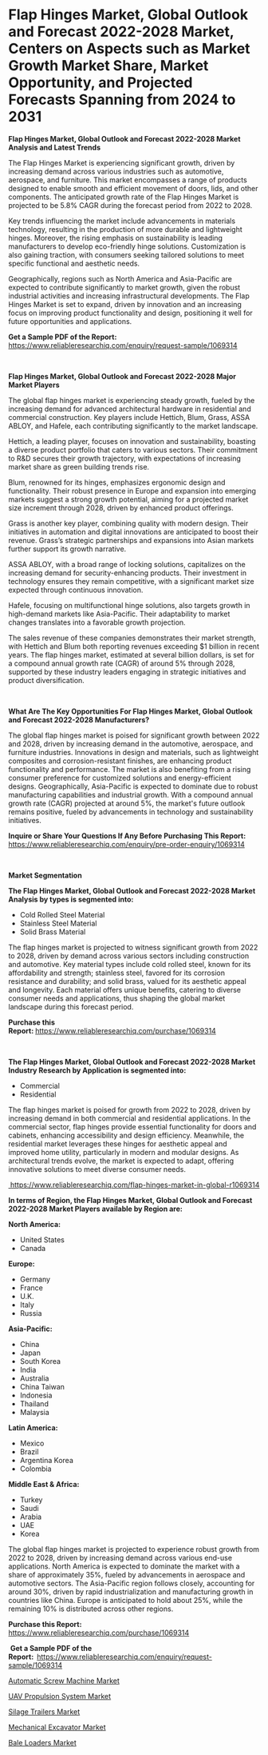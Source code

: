 <p><h1>Flap Hinges Market, Global Outlook and Forecast 2022-2028 Market, Centers on Aspects such as Market Growth Market Share, Market Opportunity, and Projected Forecasts Spanning from 2024 to 2031</h1></p><p><strong>Flap Hinges Market, Global Outlook and Forecast 2022-2028 Market Analysis and Latest Trends</strong></p>
<p><p>The Flap Hinges Market is experiencing significant growth, driven by increasing demand across various industries such as automotive, aerospace, and furniture. This market encompasses a range of products designed to enable smooth and efficient movement of doors, lids, and other components. The anticipated growth rate of the Flap Hinges Market is projected to be 5.8% CAGR during the forecast period from 2022 to 2028.</p><p>Key trends influencing the market include advancements in materials technology, resulting in the production of more durable and lightweight hinges. Moreover, the rising emphasis on sustainability is leading manufacturers to develop eco-friendly hinge solutions. Customization is also gaining traction, with consumers seeking tailored solutions to meet specific functional and aesthetic needs.</p><p>Geographically, regions such as North America and Asia-Pacific are expected to contribute significantly to market growth, given the robust industrial activities and increasing infrastructural developments. The Flap Hinges Market is set to expand, driven by innovation and an increasing focus on improving product functionality and design, positioning it well for future opportunities and applications.</p></p>
<p><strong>Get a Sample PDF of the Report:&nbsp;</strong> <a href="https://www.reliableresearchiq.com/enquiry/request-sample/1069314">https://www.reliableresearchiq.com/enquiry/request-sample/1069314</a></p>
<p>&nbsp;</p>
<p><strong>Flap Hinges Market, Global Outlook and Forecast 2022-2028 Major Market Players</strong></p>
<p><p>The global flap hinges market is experiencing steady growth, fueled by the increasing demand for advanced architectural hardware in residential and commercial construction. Key players include Hettich, Blum, Grass, ASSA ABLOY, and Hafele, each contributing significantly to the market landscape.</p><p>Hettich, a leading player, focuses on innovation and sustainability, boasting a diverse product portfolio that caters to various sectors. Their commitment to R&D secures their growth trajectory, with expectations of increasing market share as green building trends rise.</p><p>Blum, renowned for its hinges, emphasizes ergonomic design and functionality. Their robust presence in Europe and expansion into emerging markets suggest a strong growth potential, aiming for a projected market size increment through 2028, driven by enhanced product offerings.</p><p>Grass is another key player, combining quality with modern design. Their initiatives in automation and digital innovations are anticipated to boost their revenue. Grass’s strategic partnerships and expansions into Asian markets further support its growth narrative.</p><p>ASSA ABLOY, with a broad range of locking solutions, capitalizes on the increasing demand for security-enhancing products. Their investment in technology ensures they remain competitive, with a significant market size expected through continuous innovation.</p><p>Hafele, focusing on multifunctional hinge solutions, also targets growth in high-demand markets like Asia-Pacific. Their adaptability to market changes translates into a favorable growth projection.</p><p>The sales revenue of these companies demonstrates their market strength, with Hettich and Blum both reporting revenues exceeding $1 billion in recent years. The flap hinges market, estimated at several billion dollars, is set for a compound annual growth rate (CAGR) of around 5% through 2028, supported by these industry leaders engaging in strategic initiatives and product diversification.</p></p>
<p>&nbsp;</p>
<p><strong>What Are The Key Opportunities For Flap Hinges Market, Global Outlook and Forecast 2022-2028 Manufacturers?</strong></p>
<p><p>The global flap hinges market is poised for significant growth between 2022 and 2028, driven by increasing demand in the automotive, aerospace, and furniture industries. Innovations in design and materials, such as lightweight composites and corrosion-resistant finishes, are enhancing product functionality and performance. The market is also benefiting from a rising consumer preference for customized solutions and energy-efficient designs. Geographically, Asia-Pacific is expected to dominate due to robust manufacturing capabilities and industrial growth. With a compound annual growth rate (CAGR) projected at around 5%, the market's future outlook remains positive, fueled by advancements in technology and sustainability initiatives.</p></p>
<p><strong>Inquire or Share Your Questions If Any Before Purchasing This Report:</strong> <a href="https://www.reliableresearchiq.com/enquiry/pre-order-enquiry/1069314">https://www.reliableresearchiq.com/enquiry/pre-order-enquiry/1069314</a></p>
<p>&nbsp;</p>
<p><strong>Market Segmentation</strong></p>
<p><strong>The Flap Hinges Market, Global Outlook and Forecast 2022-2028 Market Analysis by types is segmented into:</strong></p>
<p><ul><li>Cold Rolled Steel Material</li><li>Stainless Steel Material</li><li>Solid Brass Material</li></ul></p>
<p><p>The flap hinges market is projected to witness significant growth from 2022 to 2028, driven by demand across various sectors including construction and automotive. Key material types include cold rolled steel, known for its affordability and strength; stainless steel, favored for its corrosion resistance and durability; and solid brass, valued for its aesthetic appeal and longevity. Each material offers unique benefits, catering to diverse consumer needs and applications, thus shaping the global market landscape during this forecast period.</p></p>
<p><strong>Purchase this Report:&nbsp;</strong><a href="https://www.reliableresearchiq.com/purchase/1069314">https://www.reliableresearchiq.com/purchase/1069314</a></p>
<p>&nbsp;</p>
<p><strong>The Flap Hinges Market, Global Outlook and Forecast 2022-2028 Market Industry Research by Application is segmented into:</strong></p>
<p><ul><li>Commercial</li><li>Residential</li></ul></p>
<p><p>The flap hinges market is poised for growth from 2022 to 2028, driven by increasing demand in both commercial and residential applications. In the commercial sector, flap hinges provide essential functionality for doors and cabinets, enhancing accessibility and design efficiency. Meanwhile, the residential market leverages these hinges for aesthetic appeal and improved home utility, particularly in modern and modular designs. As architectural trends evolve, the market is expected to adapt, offering innovative solutions to meet diverse consumer needs.</p></p>
<p><a href="https://www.reliableresearchiq.com/flap-hinges-market-in-global-r1069314">&nbsp;https://www.reliableresearchiq.com/flap-hinges-market-in-global-r1069314</a></p>
<p><strong>In terms of Region, the Flap Hinges Market, Global Outlook and Forecast 2022-2028 Market Players available by Region are:</strong></p>
<p>
    <p> <strong> North America: </strong>
        <ul>
            <li>United States</li>
            <li>Canada</li>
        </ul>
        </p> 
    <p> <strong> Europe: </strong>
        <ul>
            <li>Germany</li>
            <li>France</li>
            <li>U.K.</li>
            <li>Italy</li>
            <li>Russia</li>
        </ul>
        </p> 
    <p> <strong> Asia-Pacific: </strong>
        <ul>
            <li>China</li>
            <li>Japan</li>
            <li>South Korea</li>
            <li>India</li>
            <li>Australia</li>
            <li>China Taiwan</li>
            <li>Indonesia</li>
            <li>Thailand</li>
            <li>Malaysia</li>
        </ul>
        </p> 
    <p> <strong> Latin America: </strong>
        <ul>
            <li>Mexico</li>
            <li>Brazil</li>
            <li>Argentina Korea</li>
            <li>Colombia</li>
        </ul>
        </p> 
    <p> <strong> Middle East & Africa: </strong>
        <ul>
            <li>Turkey</li>
            <li>Saudi</li>
            <li>Arabia</li>
            <li>UAE</li>
            <li>Korea</li>
        </ul>
    </p>
    </p>
<p><p>The global flap hinges market is projected to experience robust growth from 2022 to 2028, driven by increasing demand across various end-use applications. North America is expected to dominate the market with a share of approximately 35%, fueled by advancements in aerospace and automotive sectors. The Asia-Pacific region follows closely, accounting for around 30%, driven by rapid industrialization and manufacturing growth in countries like China. Europe is anticipated to hold about 25%, while the remaining 10% is distributed across other regions.</p></p>
<p><strong>Purchase this Report: </strong><a href="https://www.reliableresearchiq.com/purchase/1069314">https://www.reliableresearchiq.com/purchase/1069314</a></p>
<p>&nbsp;<strong>Get a Sample PDF of the Report:&nbsp;&nbsp;</strong><a href="https://www.reliableresearchiq.com/enquiry/request-sample/1069314">https://www.reliableresearchiq.com/enquiry/request-sample/1069314</a></p>
<p><strong></strong></p>
<p><p><a href="https://www.linkedin.com/pulse/insights-automatic-screw-machine-market-share-competitive-funuc?trackingId=XZwgfLVDSGeTh8B33lsVtQ%3D%3D">Automatic Screw Machine Market</a></p><p><a href="https://www.linkedin.com/pulse/global-perspectives-uav-propulsion-system-market-trends-mjhuf?trackingId=GL%2BO8bHaTKOBa1YixMWCTw%3D%3D">UAV Propulsion System Market</a></p><p><a href="https://www.linkedin.com/pulse/silage-trailers-market-global-regional-analysis-focus-region-m99ac?trackingId=72N9R9t%2FQVecO%2BWAsvNBTA%3D%3D">Silage Trailers Market</a></p><p><a href="https://www.linkedin.com/pulse/global-mechanical-excavator-market-status-2024-2031-forecast-kuxhc?trackingId=Fk4JIN4sSpiNqPE2iaImPg%3D%3D">Mechanical Excavator Market</a></p><p><a href="https://www.linkedin.com/pulse/global-bale-loaders-market-size-expected-experience-cagr-svoic?trackingId=dveq4jmFT%2Bu64Hy1bR%2B2dw%3D%3D">Bale Loaders Market</a></p></p>